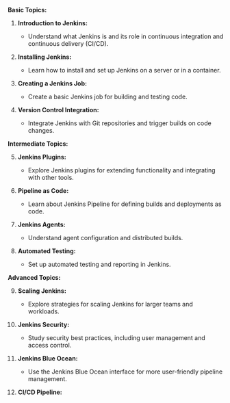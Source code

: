 

**Basic Topics:**

1. **Introduction to Jenkins:**
    
    - Understand what Jenkins is and its role in continuous integration and continuous delivery (CI/CD).
2. **Installing Jenkins:**
    
    - Learn how to install and set up Jenkins on a server or in a container.
3. **Creating a Jenkins Job:**
    
    - Create a basic Jenkins job for building and testing code.
4. **Version Control Integration:**
    
    - Integrate Jenkins with Git repositories and trigger builds on code changes.

**Intermediate Topics:**

5. **Jenkins Plugins:**
    
    - Explore Jenkins plugins for extending functionality and integrating with other tools.
6. **Pipeline as Code:**
    
    - Learn about Jenkins Pipeline for defining builds and deployments as code.
7. **Jenkins Agents:**
    
    - Understand agent configuration and distributed builds.
8. **Automated Testing:**
    
    - Set up automated testing and reporting in Jenkins.

**Advanced Topics:**

9. **Scaling Jenkins:**
    
    - Explore strategies for scaling Jenkins for larger teams and workloads.
10. **Jenkins Security:**
    
    - Study security best practices, including user management and access control.
11. **Jenkins Blue Ocean:**
    
    - Use the Jenkins Blue Ocean interface for more user-friendly pipeline management.
12. **CI/CD Pipeline:**
    